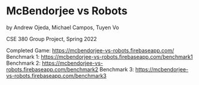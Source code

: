 # McBendorjee vs Robots
by Andrew Ojeda, Michael Campos, Tuyen Vo

CSE 380 Group Project, Spring 2022

Completed Game: https://mcbendorjee-vs-robots.firebaseapp.com/
Benchmark 1: https://mcbendorjee-vs-robots.firebaseapp.com/benchmark1
Benchmark 2: https://mcbendorjee-vs-robots.firebaseapp.com/benchmark2
Benchmark 3: https://mcbendorjee-vs-robots.firebaseapp.com/benchmark3
